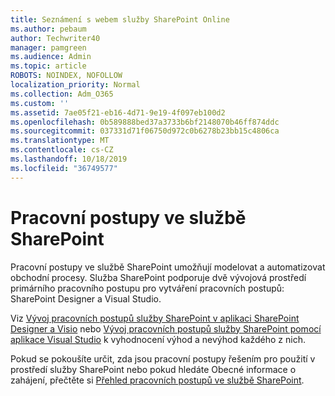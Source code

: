 ```yaml
---
title: Seznámení s webem služby SharePoint Online
ms.author: pebaum
author: Techwriter40
manager: pamgreen
ms.audience: Admin
ms.topic: article
ROBOTS: NOINDEX, NOFOLLOW
localization_priority: Normal
ms.collection: Adm_O365
ms.custom: ''
ms.assetid: 7ae05f21-eb16-4d71-9e19-4f097eb100d2
ms.openlocfilehash: 0b589888bed37a3733b6bf2148070b46ff874ddc
ms.sourcegitcommit: 037331d71f06750d972c0b6278b23bb15c4806ca
ms.translationtype: MT
ms.contentlocale: cs-CZ
ms.lasthandoff: 10/18/2019
ms.locfileid: "36749577"
---
```

# <a name="workflows-in-sharepoint"></a>Pracovní postupy ve službě SharePoint

Pracovní postupy ve službě SharePoint umožňují modelovat a automatizovat obchodní procesy. Služba SharePoint podporuje dvě vývojová prostředí primárního pracovního postupu pro vytváření pracovních postupů: SharePoint Designer a Visual Studio. 

Viz [Vývoj pracovních postupů služby SharePoint v aplikaci SharePoint Designer a Visio](https://docs.microsoft.com/sharepoint/dev/general-development/develop-sharepoint-workflows-using-visual-studio) nebo [Vývoj pracovních postupů služby SharePoint pomocí aplikace Visual Studio](https://docs.microsoft.com/sharepoint/dev/general-development/develop-sharepoint-workflows-using-visual-studio) k vyhodnocení výhod a nevýhod každého z nich. 

Pokud se pokoušíte určit, zda jsou pracovní postupy řešením pro použití v prostředí služby SharePoint nebo pokud hledáte Obecné informace o zahájení, přečtěte si [Přehled pracovních postupů ve službě SharePoint](https://docs.microsoft.com/sharepoint/dev/general-development/get-started-with-workflows-in-sharepoint#overview-of-workflows-in-sharepoint).